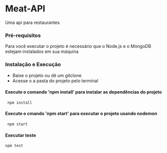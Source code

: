 # Meat-API

Uma api para restaurantes

### Pré-requisitos

Para você executar o projeto é necessário que o Node.js e o MongoDB estejam instalados em sua máquina

### Instalação e Execução

* Baixe o projeto ou dê um gitclone
* Acesse o a pasta do projeto pelo terminal
#### Execute o comando 'npm install' para instalar as dependências do projeto
```
 npm install
```
#### Execute o cmando 'npm start' para executar o projeto usando nodemon
```
 npm start
```

#### Executar teste

```
npm test
```
